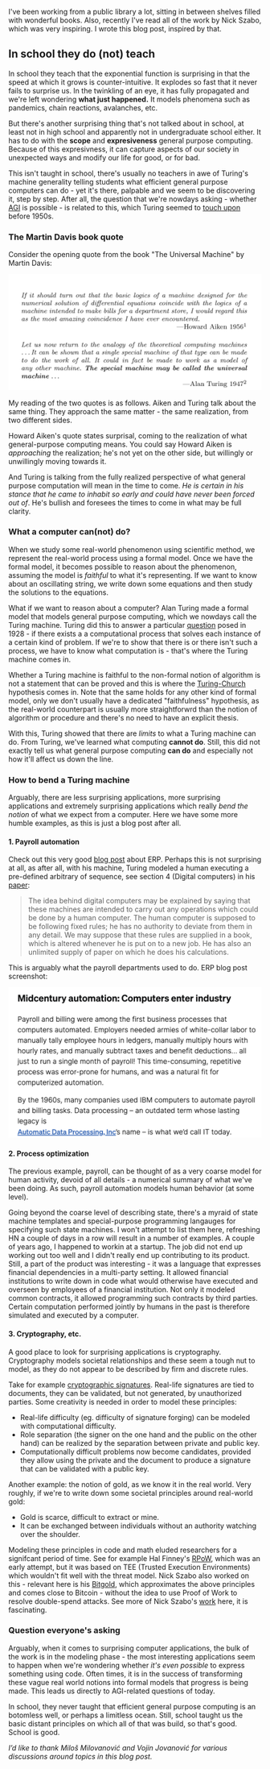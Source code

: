 I've been working from a public library a lot, sitting in between shelves filled with wonderful books. Also, recently I've read all of the work by Nick Szabo, which was very inspiring. I wrote this blog post, inspired by that. 

## In school they do (not) teach

In school they teach that the exponential function is surprising in that the speed at which it grows is counter-intuitive.  It explodes so fast that it never fails to surprise us. In the twinkling of an eye, it has fully propagated and we're left wondering **what just happened.** It models phenomena such as pandemics, chain reactions, avalanches, etc. 

But there's another surprising thing that's not talked about in school, at least not in high school and apparently not in undergraduate school either. It has to do with the **scope** and **expresiveness** general purpose computing. Because of this expresivness, it can capture aspects of our society in unexpected ways and modify our life for good, or for bad. 

This isn't  taught in school, there's usually no teachers in awe of Turing's machine generality telling students what efficient general purpose computers can do - yet it's there, palpable and we seem to be discovering it, step by step. After all, the question that we're nowdays asking - whether [AGI](https://en.wikipedia.org/wiki/Artificial_general_intelligence) is possible - is related to this, which Turing seemed to [touch upon](https://redirect.cs.umbc.edu/courses/471/papers/turing.pdf) before 1950s. 

<!-- He did this to answer David Hilbert's question if there exists a procedure that solves each instance of a certain kind of problem in algebra. If we're to show that there is or there isn't such a procedure, we have to know what a procedure is - that's where the Turing machine comes in.  -->

<!-- Recall that it was Alan Turing _studied_ general purpose computing mathematically. He invented a formalism that represents a general purpose computer that we now call the Turing machine and proved that there are some _limits_ to what it can do. Problems that cannot be solved algorithmically. --> 



### The Martin Davis book quote

Consider the opening quote from the book "The Universal Machine" by Martin Davis:

![1-universal-computer](other-pics/aiken-turing.png)

My reading of the two quotes is as follows. Aiken and Turing talk about the same thing. They approach the same matter - the same realization, from two different sides. 

Howard Aiken's quote states surprisal, coming to the realization of what general-purpose computing means. You could say Howard Aiken is _approaching_ the realization; he's not yet on the other side, but willingly or unwillingly moving towards it. 

And Turing is talking from the fully realized perspective of what general purpose computation will mean in the time to come. _He is certain in his stance that he came to inhabit so early and could have never been forced out of_. He's bullish and foresees the times to come in what may be full clarity. 

### What a computer can(not) do?

When we study some real-world phenomenon using scientific method, we represent the real-world process using a formal model. Once we have the formal model, it becomes possible to reason about the phenomenon, assuming the model is *faithful* to what it's representing. If we want to know about an oscillating string, we write down some equations and then study the solutions to the equations. 

What if we want to reason about a computer? Alan Turing made a formal model that models general purpose computing, which we nowdays call the Turing machine. Turing did this to answer a particular [question](https://en.wikipedia.org/wiki/Entscheidungsproblem) posed in 1928 - if there exists a a computational process that solves each instance of a certain kind of problem. If we're to show that there is or there isn't such a process, we have to know what computation is - that's where the Turing machine comes in. 

Whether a Turing machine is faithful to the non-formal notion of algorithm is not a statement that can be proved and this is where the [Turing-Church](https://en.wikipedia.org/wiki/Church%E2%80%93Turing_thesis) hypothesis comes in. Note that the same holds for any other kind of formal model, only we don't usually have a dedicated "faithfulness" hypothesis, as the real-world counterpart is usually more straightforwrd than the notion of algorithm or procedure and there's no need to have an explicit thesis. 

With this, Turing showed that there are *limits* to what a Turing machine can do. From Turing, we've learned what computing **cannot do**. Still, this did not exactly tell us what general purpose computing **can do** and especially not how it'll affect us down the line. 


### How to bend a Turing machine

Arguably, there are less surprising applications, more surprising applications and extremely surprising applications which really *bend the notion* of what we expect from a computer. Here we have some more humble examples, as this is just a blog post after all. 

#### 1. Payroll automation

Check out this very good [blog post](https://retool.com/blog/erp-for-engineers) about ERP. Perhaps this is not surprising at all, as after all, with his machine, Turing modeled a human executing a pre-defined arbitrary of sequence, see section 4 (Digital computers) in his [paper](https://redirect.cs.umbc.edu/courses/471/papers/turing.pdf):

> The idea behind digital computers may be explained by saying that these machines are intended to carry out any operations which could be done by a human computer. The human computer is supposed to be following fixed rules; he has no authority to deviate from them in any detail. We may suppose that these rules are supplied in a book, which is altered whenever he is put on to a new job. He has also an unlimited supply of paper on which he does his calculations. 

This is arguably what the payroll departments used to do. ERP blog post screenshot: 

<img src="other-pics/erp-blog.png" alt="drawing" width="550"/>

#### 2. Process optimization

The previous example, payroll, can be thought of as a very coarse model for human activity, devoid of all details - a numerical summary of what we've been doing. As such, payroll automation models human behavior (at some level). 

Going beyond the coarse level of describing state, there's a myraid of state machine templates and special-purpose programming langauges for specifying such state machines. I won't attempt to list them here, refreshing HN a couple of days in a row will result in a number of examples. A couple of years ago, I happened to workin at a startup. The job did not end up working out too well and I didn't really end up contributing to its product. Still, a part of the product was interesting - it was a language that expresses financial dependencies in a multi-party setting. It allowed financial institutions to write down in code what would otherwise have executed and overseen by employees of a financial institution. Not only it modeled common contracts, it allowed programming such contracts by third parties. Certain computation performed jointly by humans in the past is therefore simulated and executed by a computer. 

#### 3. Cryptography, etc. 

A good place to look for surprising applications is cryptography. Cryptography models societal relationships and these seem a tough nut to model, as they do not appear to be described by firm and discrete rules. 

Take for example [cryptographic signatures](https://en.wikipedia.org/wiki/Digital_signature). Real-life signatures are tied to documents, they can be validated, but not generated, by unauthorized parties. Some creativity is needed in order to model these principles:

* Real-life difficulty (eg. difficulty of signature forging) can be modeled with computational difficulty.
* Role separation (the signer on the one hand and the public on the other hand) can be realized by the separation between private and public key.
* Computationally difficult problems now become candidates, provided they allow using the private and the document to produce a signature that can be validated with a public key.

Another example: the notion of gold, as we know it in the real world. Very roughly, if we're to write down some societal principles around real-world gold:

* Gold is scarce, difficult to extract or mine. 
* It can be exchanged between individuals without an authority watching over the shoulder.

Modeling these principles in code and math eluded researchers for a signifcant period of time. See for example Hal Finney's [RPoW](https://nakamotoinstitute.org/library/rpow), which was an early attempt, but it was based on TEE (Trusted Execution Environments) which wouldn't fit well with the threat model. Nick Szabo also worked on this - relevant here is his [Bitgold](https://nakamotoinstitute.org/library/bit-gold), which approximates the above principles and comes close to Bitcoin - without the idea to use Proof of Work to resolve double-spend attacks. See more of Nick Szabo's [work](https://nakamotoinstitute.org/authors/nick-szabo) here, it is fascinating. 


<!-- 
Note that, in order to find what one may call a surprising computer application, it is necessary to dwell on a certain problem in its primordial form; it is from rough principles such as these above we might discover that it is _in fact possible_ to model the problem on a computer.  
-->

### Question everyone's asking

Arguably, when it comes to surprising computer applications, the bulk of the work is in the modeling phase - the most interesting applications seem to happen when we're wondering whether _it's even possible_ to express something using code. Often times, it is in the success of transforming these vague real world notions into formal models that progress is being made. This leads us directly to AGI-related questions of today.

In school, they never taught that efficient general purpose computing is an botomless well, or perhaps a limitless ocean. Still, school taught us the basic distant principles on which all of that was build, so that's good. School is good. 

*I’d like to thank Miloš Milovanović and Vojin Jovanović for various discussions around topics in this blog post.*

 
